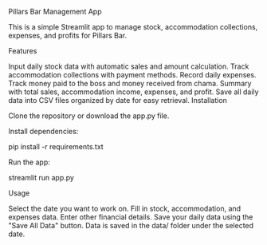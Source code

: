 Pillars Bar Management App

This is a simple Streamlit app to manage stock, accommodation collections, expenses, and profits for Pillars Bar.

Features

Input daily stock data with automatic sales and amount calculation.
Track accommodation collections with payment methods.
Record daily expenses.
Track money paid to the boss and money received from chama.
Summary with total sales, accommodation income, expenses, and profit.
Save all daily data into CSV files organized by date for easy retrieval.
Installation

Clone the repository or download the app.py file.

Install dependencies:

pip install -r requirements.txt

Run the app:

streamlit run app.py

Usage

Select the date you want to work on.
Fill in stock, accommodation, and expenses data.
Enter other financial details.
Save your daily data using the "Save All Data" button.
Data is saved in the data/ folder under the selected date.
